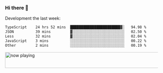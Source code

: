 ### Hi there 👋

Development the last week:
<!--START_SECTION:waka-->

```txt
TypeScript    24 hrs 52 mins  ███████████████████████▓░   94.98 %
JSON          39 mins         ▓░░░░░░░░░░░░░░░░░░░░░░░░   02.50 %
Less          32 mins         ▓░░░░░░░░░░░░░░░░░░░░░░░░   02.04 %
JavaScript    3 mins          ░░░░░░░░░░░░░░░░░░░░░░░░░   00.22 %
Other         2 mins          ░░░░░░░░░░░░░░░░░░░░░░░░░   00.19 %
```

<!--END_SECTION:waka-->

<!--
**JASONPANGGO/jasonpanggo** is a ✨ _special_ ✨ repository because its `README.md` (this file) appears on your GitHub profile.

Here are some ideas to get you started:

- 🔭 I’m currently working on ...
- 🌱 I’m currently learning ...
- 👯 I’m looking to collaborate on ...
- 🤔 I’m looking for help with ...
- 💬 Ask me about ...
- 📫 How to reach me: ...
- 😄 Pronouns: ...
- ⚡ Fun fact: ...
-->

<a href="https://volt.fm/user/q8yd9e79csfr57rt" target="_blank"><img src="https://spotify-badge-egoist.vercel.app/api/now-playing" width="540" height="52" alt="now playing"></a>
